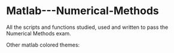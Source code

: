 # Matlab---Numerical-Methods
All the scripts and functions studied, used and written to pass the Numerical Methods exam.

Other matlab colored themes:

